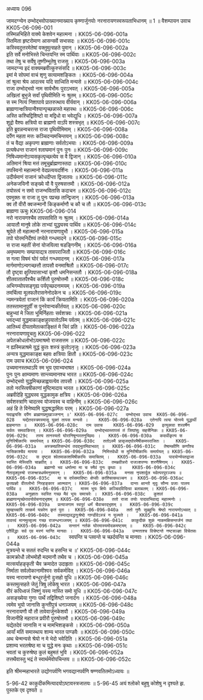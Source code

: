 अध्यायः 096

जामदग्न्येन दम्भोद्भवोपाख्यानमाख्याय कृष्णार्जुनयोः नरनारायणस्वरूपताभिधानम् ॥ 1 ॥
वैशम्पायन उवाच 	KK05-06-096-001  
तस्मिन्नभिहिते वाक्ये केशवेन महात्मना ।	KK05-06-096-001a  
स्तिमिता हृष्टरोमाण आसन्सर्वे सभासदः ॥	KK05-06-096-001c  
कस्स्विदुत्तरमेतेषां वक्तुमुत्सहते पुमान् ।	KK05-06-096-002a  
इति सर्वे मनोभिस्ते चिन्तयन्ति स्म पार्थिवाः ॥	KK05-06-096-002c  
तथा तेषु च सर्वेषु तूष्णीम्भूतेषु राजसु ।	KK05-06-096-003a  
जामदग्न्य इदं वाक्यमब्रवीत्कुरुसंसदि ॥	KK05-06-096-003c  
इमां मे सोपमां वाचं शृणु सत्यामशङ्कितः ।	KK05-06-096-004a  
तां श्रुत्वा श्रेय आदत्स्व यदि साध्विति मन्यसे ॥	KK05-06-096-004c  
राजा दम्भोद्भवो नाम सार्वभौमः पुराऽभवत् ।	KK05-06-096-005a  
अखिलां बुभुजे सर्वां पृथिवीमिति नः श्रुतम् ॥	KK05-06-096-005c  
स स्म नित्यं निशापाये प्रातरुत्थाय वीर्यवान् ।	KK05-06-096-006a  
ब्राह्मणान्क्षत्रियान्वैश्यान्पृच्छन्नास्ते महारथः ॥	KK05-06-096-006c  
अस्ति कश्चिद्विशिष्टो वा मद्विधो वा भवेद्युधि ।	KK05-06-096-007a  
शूद्रो वैश्यः क्षत्रियो वा ब्राह्मणो वाऽपि शस्त्रभृत् ॥	KK05-06-096-007c  
इति ब्रुवन्नन्वचरत्स राजा पृथिवीमिमाम् ।	KK05-06-096-008a  
दर्पेण महता मत्तः कञ्चिदन्यमचिन्तयन् ॥	KK05-06-096-008c  
तं च वैद्या अकृपणा ब्राह्मणाः सर्वतोऽभयाः ।	KK05-06-096-009a  
प्रत्यषेधन्त राजानं श्लाघमानं पुनः पुनः ॥	KK05-06-096-009c  
निषिध्यमानोऽप्यसकृत्पृच्छत्येव स वै द्विजान् ।	KK05-06-096-010a  
अतिमानं श्रिया मत्तं तमूचुर्ब्राह्मणास्तदा ॥	KK05-06-096-010c  
तपस्विनो महात्मानो वेदप्रत्ययदर्शिनः ।	KK05-06-096-011a  
उदीर्यमाणं राजानं क्रोधदीप्ता द्विजातयः ॥	KK05-06-096-011c  
अनेकजयिनौ सङ्ख्ये यौ वै पुरुषसत्तमौ ।	KK05-06-096-012a  
तयोस्त्वं न समो राजन्भवितासि कदाचन ॥	KK05-06-096-012c  
एवमुक्तः स राजा तु पुनः पप्रच्छ तान्द्विजान् ।	KK05-06-096-013a  
क्व तौ वीरौ क्वजन्मानौ किङ्कर्माणौ च कौ च तौ ॥	KK05-06-096-013c  
ब्राह्मणा ऊचुः 	KK05-06-096-014  
नरो नारायणश्चैव तापसाविति नः श्रुतम् ।	KK05-06-096-014a  
आयातौ मानुषे लोके ताभ्यां युद्ध्यस्व पार्थिव ॥	KK05-06-096-014c  
श्रूयेते तौ महात्मानौ नरनारायणावुभौ ।	KK05-06-096-015a  
तपो घोरमनिर्देश्यं तप्येते गन्धमादने ॥	KK05-06-096-015c  
स राजा महतीं सेनां योजयित्वा षडङ्गिनीम् ।	KK05-06-096-016a  
अमृष्यमाणः सम्प्रायाद्यत्र तावपराजितौ ॥	KK05-06-096-016c  
स गत्वा विषमं घोरं पर्वतं गन्धमादनम् ।	KK05-06-096-017a  
मार्गमाणोऽन्वगच्छत्तौ तापसौ वनमाश्रितौ ॥	KK05-06-096-017c  
तौ दृष्ट्वा क्षुत्पिपासाभ्यां कृशौ धमनिसन्ततौ ।	KK05-06-096-018a  
शीतवातातपैश्चैव कर्शितौ पुरुषोत्तमौ ॥	KK05-06-096-018c  
अभिगम्योपसङ्गृह्य पर्यपृच्छदनामयम् ।	KK05-06-096-019a  
तमर्चित्वा मूलफलैरासनेनोदकेन च ॥	KK05-06-096-019c  
न्यमन्त्रयेतां राजानं किं कार्यं क्रियतामिति ।	KK05-06-096-020a  
ततस्तामानुपूर्वीं स पुनरेवान्वकीर्तयत् ॥	KK05-06-096-020c  
बाहुभ्यां मे जिता भूमिर्निहताः सर्वशत्रवः ।	KK05-06-096-021a  
भवद्भ्यां युद्धमाकाङ्क्षन्नुपयातोऽस्मि पर्वतम् ॥	KK05-06-096-021c  
आतिथ्यं दीयतामेतत्काङ्क्षितं मे चिरं प्रति ।	KK05-06-096-022a  
नरनारायणावूचतुः 	KK05-06-096-022  
अपेतक्रोधलोभोऽयमाश्रमो राजसत्तम ॥	KK05-06-096-022c  
न ह्यस्मिन्नाश्रमे युद्धं कुतः शस्त्रं कुतोऽनृजुः ।	KK05-06-096-023a  
अन्यत्र युद्धमाकाङ्क्ष बहवः क्षत्रियाः क्षितौ ॥	KK05-06-096-023c  
राम उवाच 	KK05-06-096-024  
उच्यमानस्तथाऽपि स्म भूय एवाभ्यभाषत ।	KK05-06-096-024a  
पुनः पुनः क्षाम्यमाणः सान्त्व्यमानश्च भारत ॥	KK05-06-096-024c  
दम्भोद्भवो युद्धमिच्छन्नाह्वयत्येव तापसौ ।	KK05-06-096-025a  
ततो नरस्त्विषीकाणां मुष्टिमादाय भारत ॥	KK05-06-096-025c  
अब्रवीदेहि युद्ध्यस्व युद्धकामुक क्षत्रिय ।	KK05-06-096-026a  
सर्वशस्त्राणि चादत्स्व योजयस्व च वाहिनीम् ॥	KK05-06-096-026c  
अहं हि ते विनेष्यामि युद्धश्रद्धामितः परम् ।	KK05-06-096-027a  
`यदाह्वयसि दर्पेण ब्राह्मणप्रमुखाञ्जनान् ॥'	KK05-06-096-027c  
दम्भोद्भव उवाच 	KK05-06-096-028  
यद्येतदस्त्रमस्मासु युक्तं तापस मन्यसे ।	KK05-06-096-028a  
एतेनापि त्वया योत्स्ये युद्धार्थी ह्यहमागतः ॥	KK05-06-096-028c  
राम उवाच 	KK05-06-096-029  
इत्युक्त्वा शरवर्षेण सर्वतः समवाकिरत् ।	KK05-06-096-029a  
दम्भोद्भवस्तापसं तं जिघांसुः सहसैनिकः ॥	KK05-06-096-029c  
तस्य तानस्यतो घोरानिषून्परतनुच्छिदः ।	KK05-06-096-030a  
कदर्थीकृत्य स मुनिरिषीकाभिः समार्पयत् ॥	KK05-06-096-030c  
ततोऽस्मै प्रासृजद्घोरमैषीकमपराजितः ।	KK05-06-096-031a  
अस्त्रमप्रतिसन्धेयं तदद्भुतमिवाभवत् ॥	KK05-06-096-031c  
तेषामक्षीणि कर्णांश्च नासिकाश्चैव मायया ।	KK05-06-096-032a  
निमित्तवेधी स मुनिरीषीकाभिः समार्पयत् ॥	KK05-06-096-032c  
स दृष्ट्वा श्वेतमाकाशमिषीकाभिः समाचितम् ।	KK05-06-096-033a  
पादयोर्न्यपतद्राजा स्वस्ति मेस्त्विति चाब्रवीत् ॥	KK05-06-096-033c  
तमब्रवीन्नरो राजञ्शरण्यः शरणैषिणाम् ।	KK05-06-096-034a  
ब्रह्मण्यो भव धर्मात्मा मा च स्मैवं पुनः कृथाः ॥	KK05-06-096-034c  
नैतादृक्पुरुषो राजन्क्षत्रधर्ममनुस्मरन् ।	KK05-06-096-035a  
मनसा नृपशार्दूल भवेत्परपुरञ्जयः ॥	KK05-06-096-035c  
मा च दर्पसमाविष्टः क्षेप्सीः कांश्चित्कथञ्चन ॥	KK05-06-096-036ac  
कृतप्रज्ञो वीतलोभो निरहङ्कार आत्मवान् ।	KK05-06-096-037a  
दान्तः क्षान्तो मृदुः सौम्य प्रजाः पालय पार्थिव ॥	KK05-06-096-037c  
मास्म भूयः क्षिपेः कञ्चिदविदित्वा बलाबलम् ।	KK05-06-096-038a  
अनुज्ञातः स्वस्ति गच्छ मैवं भूयः समाचरेः ।	KK05-06-096-038c  
कुशलं ब्राह्मणान्पृच्छेरावयोर्वचनाद्भृशम् ॥	KK05-06-096-038e  
ततो राजा तयोः पादावभिवाद्य महात्मनोः ।	KK05-06-096-039a  
प्रत्याजगाम स्वपुरं धर्मं चैवाचरद्भृशम् ॥	KK05-06-096-039c  
सुमहच्चापि तत्कर्म यन्नरेण कृतं पुरा ।	KK05-06-096-040a  
ततो गुणैः सुबहुभिः श्रेष्ठो नारायणोऽभवत् ॥	KK05-06-096-040c  
तस्माद्यावद्धनुःश्रेष्ठे गाण्डीवेऽस्त्रं न युज्यते ।	KK05-06-096-041a  
तावत्त्वं मानमुत्सृज्य गच्छ राजन्धनञ्जयम् ॥	KK05-06-096-041c  
काकुदीकं शुकं नाकमक्षिसन्तर्जनं तथा ।	KK05-06-096-042a  
सन्तानं नर्तकं घोरमास्यमोदकमष्टमम् ॥	KK05-06-096-042c  
एतैर्विद्धाः सर्व एव मरणं यान्ति मानवाः ।	KK05-06-096-043a  
उन्मत्ताश्च विचेष्टन्ते नष्टसञ्ज्ञा विचेतसः ॥	KK05-06-096-043c  
`स्वपन्ति च प्लवन्ते च च्छर्दयन्ति च मानवाः ।	KK05-06-096-044a  
मूत्रयन्ते च सततं रुदन्ति च हसन्ति च ॥'	KK05-06-096-044c  
कामक्रोधौ लोभमोहौ मदमानौ तथैव च ।	KK05-06-096-045a  
मात्सर्याहङ्कृती चैव क्रमादेत उदाहृताः ॥	KK05-06-096-045c  
निर्माता सर्वलोकानामीश्वरः सर्वकर्मवित् ।	KK05-06-096-046a  
यस्य नारायणो बन्धुरर्जुनो दुःसहो युधि ॥	KK05-06-096-046c  
कस्तमुत्सहते जेतुं त्रिषु लोकेषु भारत ।	KK05-06-096-047a  
वीरं कपिध्वजं जिष्णुं यस्य नास्ति समो युधि ॥	KK05-06-096-047c  
असङ्ख्येया गुणाः पार्थे तद्विशिष्टो जनार्दनः ।	KK05-06-096-048a  
त्वमेव भूयो जानासि कुन्तीपुत्रं धनञ्जयम् ॥	KK05-06-096-048c  
नरनारायणौ यौ तौ तावेवार्जुनकेशवौ ।	KK05-06-096-049a  
विजानीहि महाराज प्रवीरौ पुरुषोत्तमौ ॥	KK05-06-096-049c  
यद्येतदेवं जानासि न च मामभिशङ्कसे ।	KK05-06-096-050a  
आर्यां मतिं समास्थाय शाम्य भारत पाण्डवैः ॥	KK05-06-096-050c  
अथ चेन्मन्यसे श्रेयो न मे भेदो भवेदिति ।	KK05-06-096-051a  
प्रशाम्य भरतश्रेष्ठ मा च युद्धे मनः कृथाः ॥	KK05-06-096-051c  
भवतां च कुरुश्रेष्ठ कुलं बहुमतं भुवि ।	KK05-06-096-052a  
तत्तथैवास्तु भद्रं ते स्वार्थमेवोपचिन्तय ॥ ॥	KK05-06-096-052c  

इति श्रीमन्महाभारते उद्योगपर्वणि भगवद्यानपर्वणि षण्णवतितमोऽध्यायः ॥

5-96-42 काकुदीकमित्यादयोऽष्टावस्त्रजातयः ॥ 5-96-45 अयं श्लोको बहुषु कोशेषु न दृश्यते झ. पुस्तके एव दृश्यते ॥
